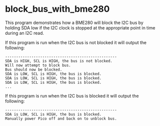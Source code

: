 # block_bus_with_bme280

This program demonstrates how a BME280 will block the I2C bus by holding SDA
low if the I2C clock is stopped at the appropriate point in time during an I2C
read.

If this program is run when the I2C bus is not blocked it will output the
following:

```
---------------------------------------------------
SDA is HIGH, SCL is HIGH, the bus is not blocked.
Will now attempt to block bus.
Bus should now be blocked.
SDA is LOW, SCL is HIGH, the bus is blocked.
SDA is LOW, SCL is HIGH, the bus is blocked.
SDA is LOW, SCL is HIGH, the bus is blocked.
...
```

If this program is run when the I2C bus is blocked it will output the
following:

```
---------------------------------------------------
SDA is LOW, SCL is HIGH, the bus is blocked.
Manually power Pico off and back on to unblock bus.
```

